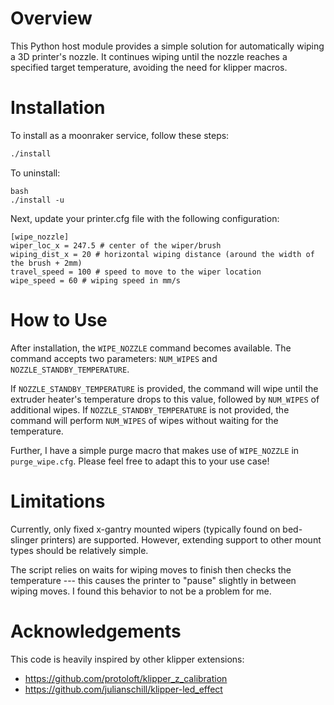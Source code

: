 # Overview

This Python host module provides a simple solution for automatically wiping a 3D printer's nozzle. It continues wiping until the nozzle reaches a specified target temperature, avoiding the need for klipper macros.

# Installation

To install as a moonraker service, follow these steps:

```bash
./install
```

To uninstall:

```
bash
./install -u
```

Next, update your printer.cfg file with the following configuration:

```
[wipe_nozzle]
wiper_loc_x = 247.5 # center of the wiper/brush
wiping_dist_x = 20 # horizontal wiping distance (around the width of the brush + 2mm)
travel_speed = 100 # speed to move to the wiper location
wipe_speed = 60 # wiping speed in mm/s
```

# How to Use

After installation, the `WIPE_NOZZLE` command becomes available. The command accepts two parameters: `NUM_WIPES` and `NOZZLE_STANDBY_TEMPERATURE`.

If `NOZZLE_STANDBY_TEMPERATURE` is provided, the command will wipe until the extruder heater's temperature drops to this value, followed by `NUM_WIPES` of additional wipes.
If `NOZZLE_STANDBY_TEMPERATURE` is not provided, the command will perform `NUM_WIPES` of wipes without waiting for the temperature.


Further, I have a simple purge macro that makes use of `WIPE_NOZZLE` in `purge_wipe.cfg`.
Please feel free to adapt this to your use case!

# Limitations

Currently, only fixed x-gantry mounted wipers (typically found on bed-slinger printers) are supported. However, extending support to other mount types should be relatively simple.

The script relies on waits for wiping moves to finish then checks the temperature --- this causes the printer to "pause" slightly in between wiping moves. I found this behavior to not be a problem for me. 

# Acknowledgements

This code is heavily inspired by other klipper extensions:

- https://github.com/protoloft/klipper_z_calibration
- https://github.com/julianschill/klipper-led_effect